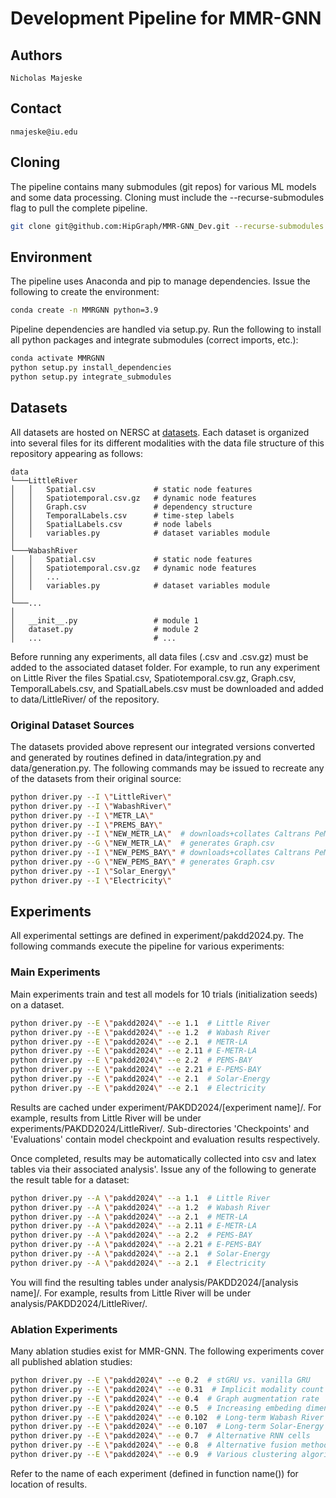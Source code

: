 # Development Pipeline for MMR-GNN
## Authors
	Nicholas Majeske
## Contact
	nmajeske@iu.edu

## Cloning
The pipeline contains many submodules (git repos) for various ML models and some data processing. Cloning must include the --recurse-submodules flag to pull the complete pipeline.

```bash
git clone git@github.com:HipGraph/MMR-GNN_Dev.git --recurse-submodules
```

## Environment
The pipeline uses Anaconda and pip to manage dependencies. Issue the following to create the environment:
```bash
conda create -n MMRGNN python=3.9
```
Pipeline dependencies are handled via setup.py. Run the following to install all python packages and integrate submodules (correct imports, etc.):
```bash
conda activate MMRGNN
python setup.py install_dependencies
python setup.py integrate_submodules
```
## Datasets
All datasets are hosted on NERSC at [datasets](https://portal.nersc.gov/project/m4012/data/). Each dataset is organized into several files for its different modalities with the data file structure of this repository appearing as follows:
```
data
└───LittleRiver
│   │   Spatial.csv             # static node features
│   │   Spatiotemporal.csv.gz   # dynamic node features
│   │   Graph.csv               # dependency structure
│   │   TemporalLabels.csv      # time-step labels
│   │   SpatialLabels.csv       # node labels
│   │   variables.py            # dataset variables module
│   
└───WabashRiver
│   │   Spatial.csv             # static node features
│   │   Spatiotemporal.csv.gz   # dynamic node features
│   │   ...
│   │   variables.py            # dataset variables module
│   
└───...
│   
│   __init__.py                 # module 1
│   dataset.py                  # module 2
│   ...                         # ...
```
Before running any experiments, all data files (.csv and .csv.gz) must be added to the associated dataset folder. For example, to run any experiment on Little River the files Spatial.csv, Spatiotemporal.csv.gz, Graph.csv, TemporalLabels.csv, and SpatialLabels.csv must be downloaded and added to data/LittleRiver/ of the repository.

### Original Dataset Sources
The datasets provided above represent our integrated versions converted and generated by routines defined in data/integration.py and data/generation.py. The following commands may be issued to recreate any of the datasets from their original source:
```bash
python driver.py --I \"LittleRiver\"
python driver.py --I \"WabashRiver\"
python driver.py --I \"METR_LA\"
python driver.py --I \"PREMS_BAY\"
python driver.py --I \"NEW_METR_LA\"  # downloads+collates Caltrans PeMS files
python driver.py --G \"NEW_METR_LA\"  # generates Graph.csv
python driver.py --I \"NEW_PEMS_BAY\" # downloads+collates Caltrans PeMS files
python driver.py --G \"NEW_PEMS_BAY\" # generates Graph.csv
python driver.py --I \"Solar_Energy\"
python driver.py --I \"Electricity\"
```

##  Experiments
All experimental settings are defined in experiment/pakdd2024.py. The following commands execute the pipeline for various experiments:

### Main Experiments
Main experiments train and test all models for 10 trials (initialization seeds) on a dataset.
```bash
python driver.py --E \"pakdd2024\" --e 1.1  # Little River
python driver.py --E \"pakdd2024\" --e 1.2  # Wabash River
python driver.py --E \"pakdd2024\" --e 2.1  # METR-LA
python driver.py --E \"pakdd2024\" --e 2.11 # E-METR-LA
python driver.py --E \"pakdd2024\" --e 2.2  # PEMS-BAY
python driver.py --E \"pakdd2024\" --e 2.21 # E-PEMS-BAY
python driver.py --E \"pakdd2024\" --e 2.1  # Solar-Energy
python driver.py --E \"pakdd2024\" --e 2.1  # Electricity
```
Results are cached under experiment/PAKDD2024/[experiment name]/. For example, results from Little River will be under experiments/PAKDD2024/LittleRiver/. Sub-directories 'Checkpoints' and 'Evaluations' contain model checkpoint and evaluation results respectively.

Once completed, results may be automatically collected into csv and latex tables via their associated analysis'. Issue any of the following to generate the result table for a dataset:
```bash
python driver.py --A \"pakdd2024\" --a 1.1  # Little River
python driver.py --A \"pakdd2024\" --a 1.2  # Wabash River
python driver.py --A \"pakdd2024\" --a 2.1  # METR-LA
python driver.py --A \"pakdd2024\" --a 2.11 # E-METR-LA
python driver.py --A \"pakdd2024\" --a 2.2  # PEMS-BAY
python driver.py --A \"pakdd2024\" --a 2.21 # E-PEMS-BAY
python driver.py --A \"pakdd2024\" --a 2.1  # Solar-Energy
python driver.py --A \"pakdd2024\" --a 2.1  # Electricity
```
You will find the resulting tables under analysis/PAKDD2024/[analysis name]/. For example, results from Little River will be under analysis/PAKDD2024/LittleRiver/.

### Ablation Experiments
Many ablation studies exist for MMR-GNN. The following experiments cover all published ablation studies:
```bash
python driver.py --E \"pakdd2024\" --e 0.2  # stGRU vs. vanilla GRU
python driver.py --E \"pakdd2024\" --e 0.31  # Implicit modality count
python driver.py --E \"pakdd2024\" --e 0.4  # Graph augmentation rate
python driver.py --E \"pakdd2024\" --e 0.5  # Increasing embeding dimension
python driver.py --E \"pakdd2024\" --e 0.102  # Long-term Wabash River forecasting
python driver.py --E \"pakdd2024\" --e 0.107  # Long-term Solar-Energy forecasting
python driver.py --E \"pakdd2024\" --e 0.7  # Alternative RNN cells
python driver.py --E \"pakdd2024\" --e 0.8  # Alternative fusion methods
python driver.py --E \"pakdd2024\" --e 0.9  # Various clustering algorithms
```
Refer to the name of each experiment (defined in function name()) for location of results.
